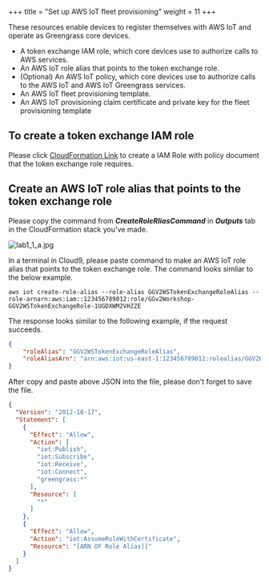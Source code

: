 +++
title = "Set up AWS IoT fleet provisioning"
weight = 11
+++

These resources enable devices to register themselves with AWS IoT and operate as Greengrass core devices.
+ A token exchange IAM role, which core devices use to authorize calls to AWS services.
+ An AWS IoT role alias that points to the token exchange role.
+ (Optional) An AWS IoT policy, which core devices use to authorize calls to the AWS IoT and AWS IoT Greengrass services.
+ An AWS IoT fleet provisioning template.
+ An AWS IoT provisioning claim certificate and private key for the fleet provisioning template

## To create a token exchange IAM role

Please click [CloudFormation Link](https://console.aws.amazon.com/cloudformation/home?region=us-east-1#/stacks/new?stackName=GGv2Workshop&templateURL=https://sehyul.s3.ap-northeast-2.amazonaws.com/gg-workshop/cfn-gg-mlops.json) to create a IAM Role with policy document that the token exchange role requires.

## Create an AWS IoT role alias that points to the token exchange role

Please copy the command from ***CreateRoleRliasCommand*** in ***Outputs*** tab in the CloudFormation stack you've made.

![lab1_1_a.jpg](/images/1/lab1_1_a.jpg)

<!-- {{< img "lab1_1_a.jpg" "A Chapter" >}} -->

In a terminal in Cloud9, please paste command to make an AWS IoT role alias that points to the token exchange role.
The command looks simliar to the below example.

``` shell
aws iot create-role-alias --role-alias GGV2WSTokenExchangeRoleAlias --role-arnarn:aws:iam::123456789012:role/GGv2Workshop-GGV2WSTokenExchangeRole-1UGDXWM2VHZZE
```

The response looks similar to the following example, if the request succeeds.

```json
{
    "roleAlias": "GGV2WSTokenExchangeRoleAlias",
    "roleAliasArn": "arn:aws:iot:us-east-1:123456789012:rolealias/GGV2WSTokenExchangeRoleAlias"
}
```


After copy and paste above JSON into the file, please don't forget to save the file.



``` json
{
  "Version": "2012-10-17",
  "Statement": [
    {
      "Effect": "Allow",
      "Action": [
        "iot:Publish",
        "iot:Subscribe",
        "iot:Receive",
        "iot:Connect",
        "greengrass:*"
      ],
      "Resource": [
        "*"
      ]
    },
    {
      "Effect": "Allow",
      "Action": "iot:AssumeRoleWithCertificate",
      "Resource": "[ARN OF Role Alias]]"
    }
  ]
}

```
